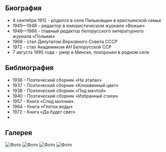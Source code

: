 ﻿---
name: Максим Танк (Евгений Иванович Скурко)
yearsoflife:   04.09.1912—07.08.1995
birthplace:  Пильковщина, Минская область
description:   Белорусский советский поэт, переводчик, государственный деятель
src: https://upload.wikimedia.org/wikipedia/be/c/c2/MTank.jpg
video: https://www.youtube.com/watch?v=hsAADM21bx8
---

## Биография
*   4 сентября 1912 - родился в селе Пильковщин в крестьянской семье
*   1945—1948 -  редактор в юмористическом журнале «Вожык»
*   1948—1966 - главный редактор белорусского литературного журнала «Полымя»
*   1969 - стал Депутатом Верховного Совета СССР 
*   1972 - стал Академиком АН Белорусской ССР
*   7 августа 1995 года - умер в Минске, похоронен в родном селе
## Библиография
* 1936 - Поэтический сборник «На этапах» 
* 1937 - Поэтический сборник «Клюквенный цвет»
* 1938 - Поэтический сборник «Под мачтой»
* 1940 - Поэтический сборник «Избранный стихи»
* 1957 - Книга «След молнии» 
* 1964 - Книга «Глоток воды» 
* 1972 - Книга «Да будет свет» 
* 


## Галерея
![Фото](https://encrypted-tbn0.gstatic.com/images?q=tbn%3AANd9GcSvIN-ceFloLIsozMPCup_HyiF3M7h9Eb6qWd2wrUQZv_4XsWf4)
![Фото](https://encrypted-tbn0.gstatic.com/images?q=tbn%3AANd9GcT77yRBZ5bZQhqp_XYSYHahppozQ61dJCRqyUnRZ4vchuq4CUU5)
![Фото](https://encrypted-tbn0.gstatic.com/images?q=tbn%3AANd9GcSVaIxQbST9Hgf_fyXJ7wBGFvF4PR2OXdRTY6CDpijdXsRkjEv_)
![Фото](https://encrypted-tbn0.gstatic.com/images?q=tbn%3AANd9GcRPVm4TXt4w3s1nC7xMEZds-FkmJgUl6Ee9WXghdOG3m3g7YWKC)